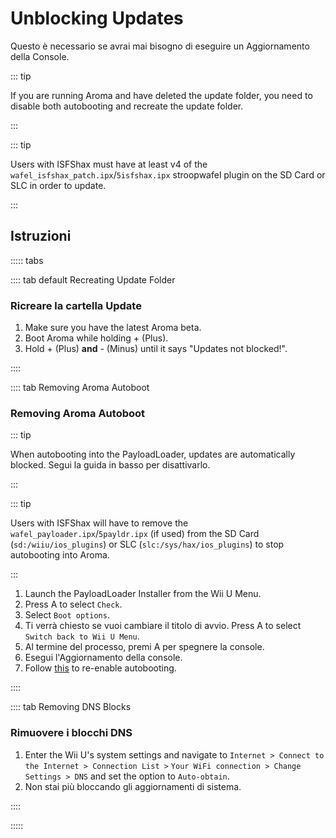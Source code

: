 # Unblocking Updates

Questo è necessario se avrai mai bisogno di eseguire un Aggiornamento della Console.

::: tip

If you are running Aroma and have deleted the update folder, you need to disable both autobooting and recreate the update folder.

:::

::: tip

Users with ISFShax must have at least v4 of the `wafel_isfshax_patch.ipx`/`5isfshax.ipx` stroopwafel plugin on the SD Card or SLC in order to update.

:::

## Istruzioni

::::: tabs

:::: tab default Recreating Update Folder

### Ricreare la cartella Update

1. Make sure you have the latest Aroma beta.
2. Boot Aroma while holding + (Plus).
3. Hold + (Plus) **and** - (Minus) until it says "Updates not blocked!".

::::

:::: tab Removing Aroma Autoboot

### Removing Aroma Autoboot

::: tip

When autobooting into the PayloadLoader, updates are automatically blocked. Segui la guida in basso per disattivarlo.

:::

::: tip

Users with ISFShax will have to remove the `wafel_payloader.ipx`/`5payldr.ipx` (if used) from the SD Card (`sd:/wiiu/ios_plugins`) or SLC (`slc:/sys/hax/ios_plugins`) to stop autobooting into Aroma.

:::

1. Launch the PayloadLoader Installer from the Wii U Menu.
2. Press A to select `Check`.
3. Select `Boot options`.
4. Ti verrà chiesto se vuoi cambiare il titolo di avvio. Press A to select `Switch back to Wii U Menu`.
5. Al termine del processo, premi A per spegnere la console.
6. Esegui l'Aggiornamento della console.
7. Follow [this](aroma/autobooting) to re-enable autobooting.

::::

:::: tab Removing DNS Blocks

### Rimuovere i blocchi DNS

1. Enter the Wii U's system settings and navigate to `Internet > Connect to the Internet > Connection List >`
   `Your WiFi connection > Change Settings > DNS` and set the option to `Auto-obtain`.
2. Non stai più bloccando gli aggiornamenti di sistema.

::::

:::::
